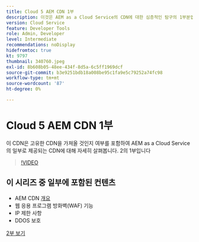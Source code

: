 ```yaml
---
title: Cloud 5 AEM CDN 1부
description: 이것은 AEM as a Cloud Service의 CDN에 대한 심층적인 탐구의 1부분입니다.
version: Cloud Service
feature: Developer Tools
role: Admin, Developer
level: Intermediate
recommendations: noDisplay
hidefromtoc: true
kt: 9797
thumbnail: 340760.jpeg
exl-id: 8b608b05-48ee-434f-8d5a-6c5ff1969dcf
source-git-commit: b3e9251bdb18a008be95c1fa9e5c79252a74fc98
workflow-type: tm+mt
source-wordcount: '87'
ht-degree: 0%

---
```


# Cloud 5 AEM CDN 1부

이 CDN은 고유한 CDN을 가져올 것인지 여부를 포함하여 AEM as a Cloud Service의 일부로 제공되는 CDN에 대해 자세히 살펴봅니다. 2의 1부입니다

>[!VIDEO](https://video.tv.adobe.com/v/340760?quality=12&learn=on)

## 이 시리즈 중 일부에 포함된 컨텐츠

+ AEM CDN [개요](https://experienceleague.adobe.com/docs/experience-manager-cloud-service/content/implementing/content-delivery/cdn.html)
+ 웹 응용 프로그램 방화벽(WAF) 기능
+ IP 제한 사항
+ DDOS 보호

[2부 보기](cloud5-aem-cdn-part2.md)